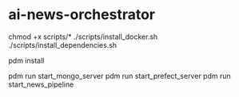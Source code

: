 # ai-news-orchestrator


chmod +x scripts/*
./scripts/install_docker.sh
./scripts/install_dependencies.sh

pdm install

pdm run start_mongo_server
pdm run start_prefect_server
pdm run start_news_pipeline